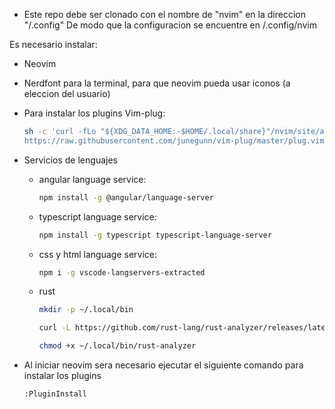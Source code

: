 - Este repo debe ser clonado con el nombre de "nvim" en la direccion "/.config"
De modo que la configuracion se encuentre en /.config/nvim

Es necesario instalar:

- Neovim
- Nerdfont para la terminal, para que neovim pueda usar iconos (a eleccion del usuario)
- Para instalar los plugins Vim-plug:
	```bash
	sh -c 'curl -fLo "${XDG_DATA_HOME:-$HOME/.local/share}"/nvim/site/autoload/plug.vim --create-dirs \
	https://raw.githubusercontent.com/junegunn/vim-plug/master/plug.vim'
	```
- Servicios de lenguajes
	- angular language service:
		```bash
		npm install -g @angular/language-server
		```
	- typescript language service:
		```bash
		npm install -g typescript typescript-language-server
		```
	- css y html language service:
		```bash
		npm i -g vscode-langservers-extracted
		```
	- rust
		```bash
		mkdir -p ~/.local/bin

		curl -L https://github.com/rust-lang/rust-analyzer/releases/latest/download/rust-analyzer-x86_64-unknown-linux-gnu.gz | gunzip -c - > ~/.local/bin/rust-analyzer

		chmod +x ~/.local/bin/rust-analyzer
		```

- Al iniciar neovim sera necesario ejecutar el siguiente comando para instalar los plugins
	```
	:PluginInstall
	```

